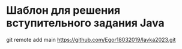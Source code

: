 # Шаблон для решения вступительного задания Java
git remote add main https://github.com/Egor18032019/lavka2023.git